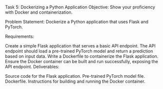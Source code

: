 Task 5: Dockerizing a Python Application
Objective: Show your proficiency with Docker and containerization.

Problem Statement:
Dockerize a Python application that uses Flask and PyTorch.

Requirements:

Create a simple Flask application that serves a basic API endpoint.
The API endpoint should load a pre-trained PyTorch model and return a prediction based on input data.
Write a Dockerfile to containerize the Flask application.
Ensure the Docker container can be built and run successfully, exposing the API endpoint.
Deliverables:

Source code for the Flask application.
Pre-trained PyTorch model file.
Dockerfile.
Instructions for building and running the Docker container.